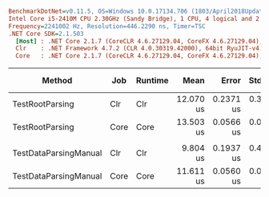 ``` ini

BenchmarkDotNet=v0.11.5, OS=Windows 10.0.17134.706 (1803/April2018Update/Redstone4)
Intel Core i5-2410M CPU 2.30GHz (Sandy Bridge), 1 CPU, 4 logical and 2 physical cores
Frequency=2241002 Hz, Resolution=446.2290 ns, Timer=TSC
.NET Core SDK=2.1.503
  [Host] : .NET Core 2.1.7 (CoreCLR 4.6.27129.04, CoreFX 4.6.27129.04), 64bit RyuJIT
  Clr    : .NET Framework 4.7.2 (CLR 4.0.30319.42000), 64bit RyuJIT-v4.7.3394.0
  Core   : .NET Core 2.1.7 (CoreCLR 4.6.27129.04, CoreFX 4.6.27129.04), 64bit RyuJIT


```
|                Method |  Job | Runtime |      Mean |     Error |    StdDev |       Min |      Max | Ratio | RatioSD |  Gen 0 | Gen 1 | Gen 2 | Allocated |
|---------------------- |----- |-------- |----------:|----------:|----------:|----------:|---------:|------:|--------:|-------:|------:|------:|----------:|
|       TestRootParsing |  Clr |     Clr | 12.070 us | 0.2371 us | 0.3620 us | 11.482 us | 12.76 us |  1.00 |    0.00 | 8.5907 |     - |     - |  13.23 KB |
|       TestRootParsing | Core |    Core | 13.503 us | 0.0566 us | 0.0530 us | 13.398 us | 13.60 us |  1.11 |    0.03 | 8.6060 |     - |     - |  13.27 KB |
|                       |      |         |           |           |           |           |          |       |         |        |       |       |           |
| TestDataParsingManual |  Clr |     Clr |  9.804 us | 0.1937 us | 0.4788 us |  9.213 us | 11.13 us |  1.00 |    0.00 | 3.3112 |     - |     - |   5.09 KB |
| TestDataParsingManual | Core |    Core | 11.611 us | 0.0560 us | 0.0468 us | 11.545 us | 11.68 us |  1.19 |    0.05 | 3.3264 |     - |     - |   5.12 KB |
